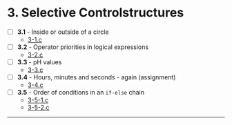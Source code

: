 # 3. Selective Controlstructures
- [ ] **3.1** - Inside or outside of a circle
    - [3-1.c](./3-1.c)
- [ ] **3.2** - Operator priorities in logical expressions
    - [3-2.c](./3-2.c)
- [ ] **3.3** - pH values
    - [3-3.c](./3-3.c)
- [ ] **3.4** - Hours, minutes and seconds - again (assignment)
    - [3-4.c](../assignments/3-4.c)
- [ ] **3.5** - Order of conditions in an `if-else` chain
    - [3-5-1.c](./3-5-1.c)
    - [3-5-2.c](./3-5-2.c)
---